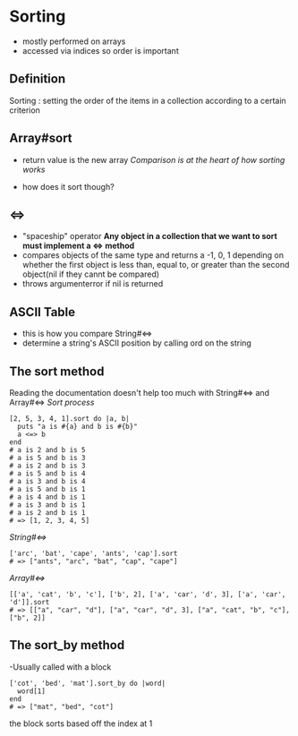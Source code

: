 # Sorting 

- mostly performed on arrays
- accessed via indices so order is important

## Definition
Sorting
: setting the order of the items in a collection according to a certain criterion

## Array#sort
 - return value is the new array
  *Comparison is at the heart of how sorting works*

  - how does it sort though?
## <=>
- "spaceship" operator
**Any object in a collection that we want to sort must implement a <=> method**
- compares objects of the same type and returns a -1, 0, 1 depending on whether the first object is less than, equal to, or greater than the second object(nil if they cannt be compared)
- throws argumenterror if nil is returned

## ASCII Table
- this is how you compare String#<=>
- determine a string's ASCII position by calling ord on the string

## The sort method
Reading the documentation doesn't help too much with String#<=> and Array#<=>
*Sort process*
```
[2, 5, 3, 4, 1].sort do |a, b|
  puts "a is #{a} and b is #{b}"
  a <=> b
end
# a is 2 and b is 5
# a is 5 and b is 3
# a is 2 and b is 3
# a is 5 and b is 4
# a is 3 and b is 4
# a is 5 and b is 1
# a is 4 and b is 1
# a is 3 and b is 1
# a is 2 and b is 1
# => [1, 2, 3, 4, 5]
```

*String#<=>*
```
['arc', 'bat', 'cape', 'ants', 'cap'].sort
# => ["ants", "arc", "bat", "cap", "cape"]
```

*Array#<=>*
```
[['a', 'cat', 'b', 'c'], ['b', 2], ['a', 'car', 'd', 3], ['a', 'car', 'd']].sort
# => [["a", "car", "d"], ["a", "car", "d", 3], ["a", "cat", "b", "c"], ["b", 2]]
```
## The sort_by method
-Usually called with a block
```
['cot', 'bed', 'mat'].sort_by do |word|
  word[1]
end
# => ["mat", "bed", "cot"]
```
the block sorts based off the index at 1